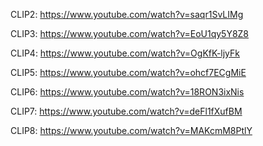 CLIP2: https://www.youtube.com/watch?v=saqr1SvLIMg

CLIP3: https://www.youtube.com/watch?v=EoU1qy5Y8Z8

CLIP4: https://www.youtube.com/watch?v=OgKfK-ljyFk

CLIP5: https://www.youtube.com/watch?v=ohcf7ECgMiE

CLIP6: https://www.youtube.com/watch?v=18RON3ixNis

CLIP7: https://www.youtube.com/watch?v=deFl1fXufBM

CLIP8: https://www.youtube.com/watch?v=MAKcmM8PtlY
